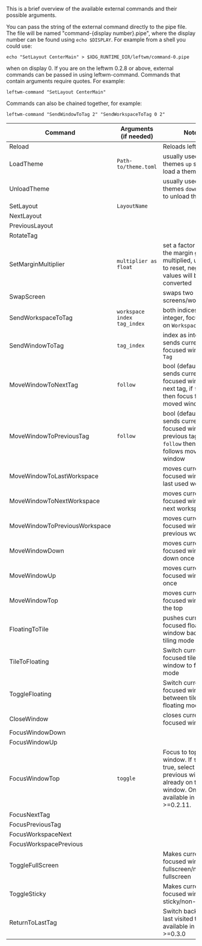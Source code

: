 This is a brief overview of the available external commands and their possible arguments.

You can pass the string of the external command directly to the pipe file. The file will be named "command-{display number}.pipe", where the display number can be found using ```echo $DISPLAY```.
For example from a shell you could use:
```shell
echo "SetLayout CenterMain" > $XDG_RUNTIME_DIR/leftwm/command-0.pipe
```
when on display 0.
If you are on the leftwm 0.2.8 or above, external commands can be passed in using leftwm-command. Commands that contain arguments require quotes.
For example:
```shell
leftwm-command "SetLayout CenterMain"
```
Commands can also be chained together, for example:
```shell
leftwm-command "SendWindowToTag 2" "SendWorkspaceToTag 0 2"
```
|Command | Arguments (if needed) | Notes |
|-|-|-|
| Reload | | Reloads leftwm |
| LoadTheme | `Path-to/theme.toml` | usually used in themes `up` script to load a theme |
| UnloadTheme | | usually used in themes `down` script to unload the theme |
| SetLayout | `LayoutName` | |
| NextLayout | | |
| PreviousLayout | | |
| RotateTag | | |
| SetMarginMultiplier | `multiplier as float` | set a factor by which the margin gets multiplied, use "1.0" to reset, negative values will be abs-converted |
| SwapScreen | | swaps two screens/workspaces |
| SendWorkspaceToTag | `workspace index` `tag_index` | both indices as integer, focuses `Tag` on `Workspace` |
| SendWindowToTag | `tag_index` | index as integer, sends currently focused window to `Tag` |
| MoveWindowToNextTag | `follow` | bool (default true), sends currently focused window to next tag, if `follow` then focus follows moved window |
| MoveWindowToPreviousTag | `follow` | bool (default true), sends currently focused window to previous tag, if `follow` then focus follows moved window |
| MoveWindowToLastWorkspace | | moves currently focused window to last used workspace |
| MoveWindowToNextWorkspace | | moves currently focused window to next workspace |
| MoveWindowToPreviousWorkspace | | moves currently focused window to previous workspace |
| MoveWindowDown | | moves currently focused window down once |
| MoveWindowUp | | moves currently focused window up once |
| MoveWindowTop | | moves currently focused window to the top |
| FloatingToTile | | pushes currently focused floating window back to tiling mode |
| TileToFloating | | Switch currently focused tiled window to floating mode |
| ToggleFloating | | Switch currently focused window between tiled and floating mode |
| CloseWindow | | closes currently focused window |
| FocusWindowDown | | |
| FocusWindowUp | | |
| FocusWindowTop | `toggle` | Focus to top (main) window. If `toggle` is true, select the previous window if already on the top window. Only available in LeftWM >=0.2.11. |
| FocusNextTag | | |
| FocusPreviousTag | | |
| FocusWorkspaceNext | | |
| FocusWorkspacePrevious | | |
| ToggleFullScreen | | Makes currently focused window fullscreen/non-fullscreen |
| ToggleSticky | | Makes currently focused window sticky/non-sticky |
| ReturnToLastTag| | Switch back to the last visited tag. Only available in LeftWM >=0.3.0 |